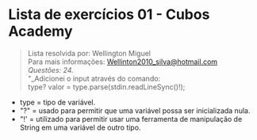 # Lista de exercícios 01 - Cubos Academy 
> Lista resolvida por: Wellington Miguel     
> Para mais informações: Wellinton2010_silva@hotmail.com      
_Questões: 24._       
"_Adicionei o input através do comando:     
type? valor = type.parse(stdin.readLineSync()!);     
- type = tipo de variável.
- "?" = usado para permitir que uma variável possa ser inicializada nula.
- "!' = utilizado para permitir usar uma ferramenta de manipulação de String em uma variável de outro tipo.
